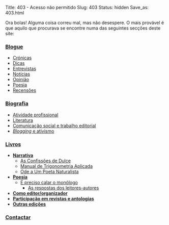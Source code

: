 Title: 403 - Acesso não permitido
Slug: 403
Status: hidden
Save_as: 403.html


Ora bolas! Alguma coisa correu mal, mas não desespere. O mais provável é que aquilo que procurava se encontre numa das seguintes secções deste site:


### [Blogue](/index.html)
- [Crónicas](/blog/categoria/cronicas.html)
- [Dicas](/blog/categoria/dicas.html)
- [Entrevistas](/blog/categoria/entrevistas.html)
- [Notícias](/blog/categoria/noticias.html)
- [Opinião](/blog/categoria/opiniao.html)
- [Poesia](/blog/categoria/poesia.html)
- [Recensões](/blog/categoria/recensoes.html)

### [Biografia]({filename}/paginas/info/biografia.md)  
- [Atividade profissional]({filename}/paginas/info/biografia.md)
- [Literatura]({filename}/paginas/info/biografia.md#literatura)
- [Comunicação social e trabalho editorial]({filename}/paginas/info/biografia.md#editor)
- [*Blogging* e ativismo]({filename}/paginas/info/biografia.md#ativismo)

### [Livros]({filename}/paginas/info/livros.md)  
- **[Narrativa]({filename}/paginas/info/livros.md)**
    - [As Confissões de Dulce]({filename}/paginas/livros/as_confissoes_de_dulce.md)
    - [Manual de Trigonometria Aplicada]({filename}/paginas/livros/manual_de_trigonometria_aplicada.md)
    - [Ode a Um Poeta Naturalista]({filename}/paginas/livros/ode_a_um_poeta_naturalista.md)
- **[Poesia]({filename}/paginas/info/livros.md#poesia)**
    - [É preciso calar o monólogo]({filename}/paginas/livros/e_preciso_calar_o_monologo.md)
        * [As respostas dos leitores-autores]({filename}/paginas/livros/respostas.md)
- **[Como editor/organizador]({filename}/paginas/info/livros.md#editor_organizador)**
- **[Participação em revistas e antologias]({filename}/paginas/info/livros.md#revistas_antologias)**
- **[Outras edições]({filename}/paginas/info/livros.md#outras_edicoes)**
     
### [Contactar]({filename}/paginas/info/contactos.md)
  